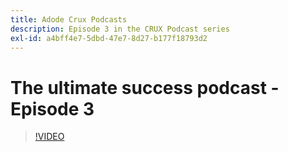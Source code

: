 ```yaml
---
title: Adode Crux Podcasts
description: Episode 3 in the CRUX Podcast series
exl-id: a4bff4e7-5dbd-47e7-8d27-b177f18793d2
---
```

# The ultimate success podcast - Episode 3

>[!VIDEO](https://video.tv.adobe.com/v/3428675?quality=12learn=on)
